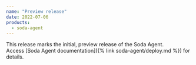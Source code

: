 ```yaml
---
name: "Preview release"
date: 2022-07-06
products:
  - soda-agent
---
```


This release marks the initial, preview release of the Soda Agent. <br />
Access [Soda Agent documentation]({% link soda-agent/deploy.md %}) for details.